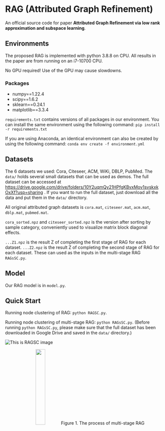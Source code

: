 # RAG (Attributed Graph Refinement)
An official source code for paper **Attributed Graph Refinement via low rank
approximation and subspace learning**.

## Environments
The proposed RAG is implemented with python 3.8.8 on CPU.
All results in the paper are from running on an i7-10700 CPU.

No GPU required!
Use of the GPU may cause slowdowns.

### Packages
+ numpy==1.22.4
+ scipy==1.6.2
+ sklearn==0.24.1
+ matplotlib==3.3.4

```requirements.txt``` contains versions of all packages in our environment. 
You can install the same environment using the following command:
```pip install -r requirements.txt```

If you are using Anaconda, an identical environment can also be created by using the following command:
```conda env create -f environment.yml```


## Datasets
The 6 datasets we used: Cora, Citeseer, ACM, WiKi, DBLP, PubMed.
The ```data/``` holds several small datasets that can be used as demos. 
The full dataset can be accessed at https://drive.google.com/drive/folders/10Y2uqmQy21HPfgKBvxMov1svskxkOxXf?usp=sharing .
If you want to run the full dataset, just download all the data and put them in the ```data/``` directory.

All original attributed graph datasets is ```cora.mat```, ```citeseer.mat```, ```acm.mat```, ```dblp.mat```, ```pubmed.mat```. 

```cora_sorted.npz``` and ```citeseer_sorted.npz``` is the version after sorting by sample category, conveniently used to visualize matrix block diagonal effects.

```...Z1.npz``` is the result Z of completing the first stage of RAG for each dataset.
```...Z2.npz``` is the result Z of completing the second stage of RAG for each dataset.
These can used as the inputs in the multi-stage RAG ```RAGsSC.py```.

## Model
Our RAG model is in ```model.py```.


## Quick Start
Running node clustering of RAG: ```python RAGSC.py```.

Running node clustering of multi-stage RAG: ```python RAGsSC.py```.
(Before running ```python RAGsSC.py```, please make sure that the full dataset has been downloaded in Google Drive and saved in the ```data/``` directory.)


![This is RAGSC image](https://github.com/LiminLi-xjtu/RAG_model/blob/master/github-images/multi-stageRAG.png "The process of multi-stage RAG")
<center>
<img src="https://github.com/LiminLi-xjtu/RAG_model/blob/master/github-images/multi-stageRAG.png" width="25%" height="25%" />
Figure 1. The process of multi-stage RAG
</center>
